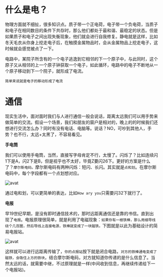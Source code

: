 # 什么是电？

物理方面就不细扯，很多知识点。质子带一个正电荷，电子带一个负电荷，当质子和电子在相同数目的条件下共存时，那么他们都处于最和谐、最稳定的状态。但是如果质子和电子之间出现失衡现象，他们就会进行自我修复。静电就是这样，比如冬天毛衣从你身上挖走电子后，在触摸金属物品时，会从金属物品上挖走电子，这时候就会感觉被点了一下。

电路中，某院子所含有的一个电子逃逸到它相邻的下一个原子中，与此同时，这个原子又从相邻的上一个原子钟获取一个电子，如此循环，电路中的电子不断地从一个原子移动到下一个院子，就形成了电流。

`简单来说就是电子的移动形成了电流`

# 通信

现实生活中，面对面时我们与人进行通信一般会说话，距离太远我们可以用手势来做简单的交流。假设一个场景，我们和朋友的窗户是相对的，晚上的的时候我们还想进行交流怎么办？同时有没有电话、电脑等。说话？NO，可吵到其他人，手势？也不行，太远+太黑了，不容易看见。

**手电筒**

我们可以使用手电筒，当然，直接写字母肯定不行，太慢了。闪烁了？比如连续闪1下是A，闪2下是B，但是视乎也不太好，毕竟Z要闪26下。更好的方案是什么了？`摩尔斯电码。`摩尔斯电码有两种闪烁：短闪、长闪。其实就是`点和划`。在摩尔斯电码中，每个字段都有一个点划想对应。



<img src="https://ss0.baidu.com/6ONWsjip0QIZ8tyhnq/it/u=2781711216,1720581604&fm=173&app=25&f=JPEG?w=524&h=279&s=1A287C239F9F40CA4CF5D5DE0100A0B1" alt="avat" style="zoom:100%;" />

通过电和划，可以更简单的表达，比如`How ary you`只需要闪32下就行了。

**电报**

早19世纪早期，是没有即时通信技术的，那时远距离通信还是靠的书信。直到出现了`电报`。电报原理很简单，就是利用了电磁现象：`如果你有一根铁棒，那么用细导线绕个几百圈，然后导线上连接电源，铁棒就变成了一块磁铁。`下图就是以此为基础设计的简易电报站。

<img src="http://q0ta4ww1m.bkt.clouddn.com/%E7%AE%80%E6%98%93%E7%94%B5%E6%8A%A5%E7%AB%99.jpg" alt="avat" style="zoom:100%;" />

这样就可以进行远距离传输了，`你的点报站`按下就是闭合电路，`对方的铁棒通电变成了磁铁，会吸住上方的铁块`，结合摩尔斯电码，对方就知道你传递的是什么信息了。当然太远的话，就需要中继，不过原理就是一样(中间收到信息，再继续传递给下一个电报站)。